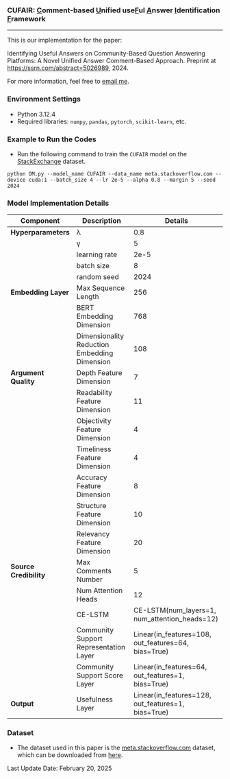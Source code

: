 ### **CUFAIR**: <u>C</u>omment-based <u>U</u>nified use<u>F</u>ul <u>A</u>nswer <u>I</u>dentification <u>F</u>ramework
___

This is our implementation for the paper:

Identifying Useful Answers on Community-Based Question Answering Platforms: A Novel Unified Answer Comment-Based Approach. Preprint at https://ssrn.com/abstract=5026989, 2024.

For more information, feel free to [email me](mailto:cuifulai@mail.hfut.edu.cn).
### Environment Settings
- Python 3.12.4
- Required libraries: `numpy`, `pandas`, `pytorch`, `scikit-learn`, etc.

### Example to Run the Codes
- Run the following command to train the `CUFAIR` model on the <u>StackExchange</u> dataset.
```
python OM.py --model_name CUFAIR --data_name meta.stackoverflow.com --device cuda:1 --batch_size 4 --lr 2e-5 --alpha 0.8 --margin 5 --seed 2024
```

### Model Implementation Details
| Component                     | Description                                  | Details                                             |
|-------------------------------|----------------------------------------------|-----------------------------------------------------|
| **Hyperparameters**           | λ                                            | 0.8                                                 |
|                               | γ                                            | 5                                                   |
|                               | learning rate                                | 2e-5                                                |
|                               | batch size                                   | 8                                                   |
|                               | random seed                                  | 2024                                                |
| **Embedding Layer**           | Max Sequence Length                          | 256                                                 |
|                               | BERT Embedding Dimension                     | 768                                                 |
|                               | Dimensionality Reduction Embedding Dimension | 108                                                 |
| **Argument Quality**          | Depth Feature Dimension                      | 7                                                   |
|                               | Readability Feature Dimension                | 11                                                  |
|                               | Objectivity Feature Dimension                | 4                                                   |
|                               | Timeliness Feature Dimension                 | 4                                                   |
|                               | Accuracy Feature Dimension                   | 8                                                   |
|                               | Structure Feature Dimension                  | 10                                                  |
|                               | Relevancy Feature Dimension                  | 20                                                  |
|  **Source Credibility**       | Max Comments Number                          | 5                                                   |
|                               | Num Attention Heads                          | 12                                                  |
|                               | CE-LSTM                                      | CE-LSTM(num_layers=1, num_attention_heads=12)       |
|                               | Community Support Representation Layer       | Linear(in_features=108, out_features=64, bias=True) |
|                               | Community Support Score Layer                | Linear(in_features=64, out_features=1, bias=True)   |
| **Output**                    | Usefulness Layer                             | Linear(in_features=128, out_features=1, bias=True)  |

### Dataset
- The dataset used in this paper is the <u>meta.stackoverflow.com</u> dataset, which can be downloaded from [here](https://archive.org/details/stackexchange).

Last Update Date: February 20, 2025